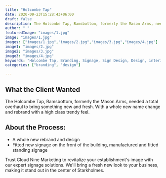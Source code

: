 ```yaml
---
title: "Holcombe Tap"
date: 2020-09-23T15:28:43+06:00
draft: false
description: The Holcombe Tap, Ramsbottom, formerly the Mason Arms, needed a total overhaul to bring something new and fresh.
author: " "
featuredImage: "images/1.jpg"
image: "images/1.jpg"
images: ["images/1.jpg","images/2.jpg","images/3.jpg","images/4.jpg"]
image1: "images/2.jpg"
image2: "images/3.jpg"
image3: "images/4.jpg"
keywords: "Holcombe Tap, Branding, Signage, Sign Design, Design, interior signage, exterior design"
categories: ["branding", "design"]

---
```


## What the Client Wanted
The Holcombe Tap, Ramsbottom, formerly the Mason Arms, needed a total overhaul to bring something new and fresh. With a whole new name change and rebrand with a high class trendy feel.

## About the Process:
- A whole new rebrand and design
- Fitted new signage on the front of the building, manufactured and fitted standing signage

Trust Cloud Nine Marketing to revitalize your establishment's image with our expert signage solutions. We'll bring a fresh new look to your business, making it stand out in the center of Starkholmes.
